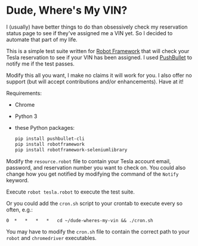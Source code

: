 # Dude, Where's My VIN?

I (usually) have better things to do than obsessively check my reservation status page to see if they've assigned me a VIN yet. So I decided to automate that part of my life.

This is a simple test suite written for [Robot Framework](http://robotframework.org/) that will check your Tesla reservation to see if your VIN has been assigned. I used [PushBullet](https://www.pushbullet.com/) to notify me if the test passes.

Modify this all you want, I make no claims it will work for you. I also offer no support (but will accept contributions and/or enhancements). Have at it!

Requirements:

- Chrome

- Python 3

- these Python packages:

  ```bash
  pip install pushbullet-cli
  pip install robotframework
  pip install robotframework-seleniumlibrary
  ```

Modify the `resource.robot` file to contain your Tesla account email, password, and reservation number you want to check on. You could also change how you get notified by modifying the command of the `Notify` keyword.

Execute `robot tesla.robot` to execute the test suite.

Or you could add the `cron.sh` script to your crontab to execute every so often, e.g.:

`0	*	*	*	*	cd ~/dude-wheres-my-vin && ./cron.sh`

You may have to modify the `cron.sh` file to contain the correct path to your `robot` and `chromedriver` executables.